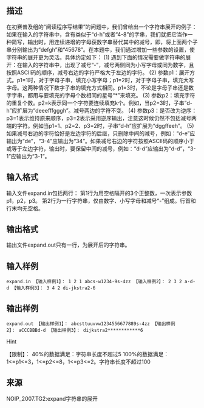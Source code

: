 ## 描述

在初赛普及组的“阅读程序写结果”的问题中，我们曾给出一个字符串展开的例子：如果在输入的字符串中，含有类似于“d-h”或者“4-8”的字串，我们就把它当作一种简写，输出时，用连续递增的字母获数字串替代其中的减号，即，将上面两个子串分别输出为“defgh”和“45678”。在本题中，我们通过增加一些参数的设置，使字符串的展开更为灵活。具体约定如下： (1) 遇到下面的情况需要做字符串的展开：在输入的字符串中，出现了减号“-”，减号两侧同为小写字母或同为数字，且按照ASCII码的顺序，减号右边的字符严格大于左边的字符。 (2) 参数p1：展开方式。p1=1时，对于字母子串，填充小写字母；p1=2时，对于字母子串，填充大写字母。这两种情况下数字子串的填充方式相同。p1=3时，不论是字母子串还是数字字串，都用与要填充的字母个数相同的星号“*”来填充。 (3) 参数p2：填充字符的重复个数。p2=k表示同一个字符要连续填充k个。例如，当p2=3时，子串“d-h”应扩展为“deeefffgggh”。减号两边的字符不变。 (4) 参数p3：是否改为逆序：p3=1表示维持原来顺序，p3=2表示采用逆序输出，注意这时候仍然不包括减号两端的字符。例如当p1=1、p2=2、p3=2时，子串“d-h”应扩展为“dggffeeh”。 (5) 如果减号右边的字符恰好是左边字符的后继，只删除中间的减号，例如：“d-e”应输出为“de”，“3-4”应输出为“34”。如果减号右边的字符按照ASCII码的顺序小于或等于左边字符，输出时，要保留中间的减号，例如：“d-d”应输出为“d-d”，“3-1”应输出为“3-1”。 

## 输入格式

输入文件expand.in包括两行： 第1行为用空格隔开的3个正整数，一次表示参数p1，p2，p3。 第2行为一行字符串，仅由数字、小写字母和减号“-”组成。行首和行末均无空格。 

## 输出格式

输出文件expand.out只有一行，为展开后的字符串。

## 输入样例

```plaintext
expand.in 【输入样例1】： 1 2 1 abcs-w1234-9s-4zz 【输入样例2】： 2 3 2 a-d-d 【输入样例3】： 3 4 2 di-jkstra2-6 
```

## 输出样例

```plaintext
expand.out 【输出样例1】： abcsttuuvvw1234556677889s-4zz 【输出样例2】： aCCCBBBd-d 【输出样例3】： dijkstra2************6
```

Hint

【限制】： 40%的数据满足：字符串长度不超过5 100%的数据满足：1<=p1<=3，1<=p2<=8，1<=p3<=2。字符串长度不超过100 

## 来源

NOIP_2007.TG2:expand字符串的展开

